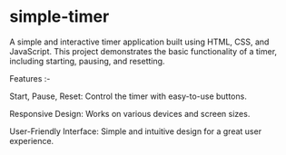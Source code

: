 # simple-timer
A simple and interactive timer application built using HTML, CSS, and JavaScript. This project demonstrates the basic functionality of a timer, including starting, pausing, and resetting.


Features :-

Start, Pause, Reset: Control the timer with easy-to-use buttons.

Responsive Design: Works on various devices and screen sizes.

User-Friendly Interface: Simple and intuitive design for a great user experience.
